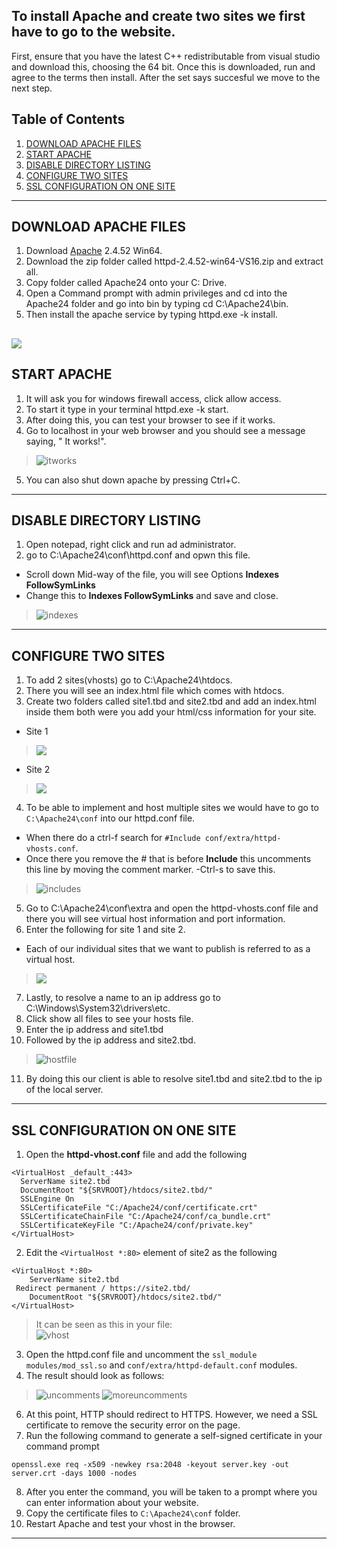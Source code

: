 ## To install Apache and create two sites we first have to go to the website.
 First, ensure that you have the latest C++ redistributable from visual studio and download this, choosing the 64 bit.
 Once this is downloaded, run and agree to the terms then install. After the set says succesful we move to the next step. 
 
 ## Table of Contents
1. [DOWNLOAD APACHE FILES](#download-apache-files)  
2. [START APACHE](#start-apache)
4. [DISABLE DIRECTORY LISTING](#disable-directory-listing)
5. [CONFIGURE TWO SITES](#configure-two-sites)
6. [SSL CONFIGURATION ON ONE SITE](ssl-configuration-on-one-site)  
---
 
 ## DOWNLOAD APACHE FILES
1. Download [Apache](https://www.apachelounge.com/download/#google_vignette) 2.4.52 Win64.
2. Download the zip folder called  httpd-2.4.52-win64-VS16.zip and extract all.   
3. Copy folder called Apache24 onto your C: Drive. 
4. Open a Command prompt with admin privileges and cd into the Apache24 folder and go into bin by typing cd C:\Apache24\bin.
5. Then install the apache service by typing httpd.exe -k install.

![](screenshots/line11.PNG)  
---  

## START APACHE
1. It will ask you for windows firewall access, click allow access.
2. To start it type in your terminal httpd.exe -k start.
3. After doing this, you can test your browser to see if it works. 
4. Go to localhost in your web browser and you should see a message saying, " It works!".
> ![itworks](https://github.com/mayannamarie/WebServerProject1/blob/main/screenshots/itworks.PNG)  
5. You can also shut down apache by pressing Ctrl+C.  
---  

## DISABLE DIRECTORY LISTING
1. Open notepad, right click and run ad administrator. 
2. go to C:\Apache24\conf\httpd.conf and opwn this file.
- Scroll down Mid-way of the file, you will see Options 
**Indexes FollowSymLinks**
- Change this to **Indexes FollowSymLinks** and save and close. 
> ![indexes](https://github.com/mayannamarie/WebServerProject1/blob/main/screenshots/indexes.PNG)  
---  

## CONFIGURE TWO SITES
1. To add 2 sites(vhosts) go to C:\Apache24\htdocs.
2. There you will see an index.html file which comes with htdocs.
3. Create two folders called site1.tbd and site2.tbd and add an index.html inside them both were you add your html/css information for your site.
- Site 1   
> ![](https://github.com/mayannamarie/WebServerProject1/blob/main/screenshots/site1tbd.PNG)  
- Site 2  
> ![](https://github.com/mayannamarie/WebServerProject1/blob/main/screenshots/site2-2.PNG)  
4. To be able to implement and host multiple sites we would have to go to `C:\Apache24\conf` into our httpd.conf file.
- When there do a ctrl-f search for `#Include conf/extra/httpd-vhosts.conf`.
- Once there you remove the # that is before **Include** this uncomments this line by moving the comment marker.
-Ctrl-s to save this. 
> ![includes](https://github.com/mayannamarie/WebServerProject1/blob/main/screenshots/includes.PNG)  
5. Go to C:\Apache24\conf\extra and open the httpd-vhosts.conf file and there you will see virtual host information and port information.
6. Enter the following for site 1 and site 2.
- Each of our individual sites that we want to publish is referred to as a virtual host.
> ![](https://github.com/mayannamarie/WebServerProject1/blob/main/screenshots/line28.PNG)  
7. Lastly, to resolve a name to an ip address go to C:\Windows\System32\drivers\etc.
8. Click show all files to see your hosts file.
9. Enter the ip address and site1.tbd
10. Followed by the ip address and site2.tbd. 
> ![hostfile](https://github.com/mayannamarie/WebServerProject1/blob/main/screenshots/hostlast.PNG)  
11. By doing this our client is able to resolve site1.tbd and site2.tbd to the ip of the local server.  
---  
 
## SSL CONFIGURATION ON ONE SITE
1. Open the **httpd-vhost.conf** file and add the following 
 ```
 <VirtualHost _default_:443>  
   ServerName site2.tbd  
   DocumentRoot "${SRVROOT}/htdocs/site2.tbd/"  
   SSLEngine On  
   SSLCertificateFile "C:/Apache24/conf/certificate.crt"  
   SSLCertificateChainFile "C:/Apache24/conf/ca_bundle.crt"  
   SSLCertificateKeyFile "C:/Apache24/conf/private.key"  
 </VirtualHost>  
 ```
2. Edit the `<VirtualHost *:80>` element of site2 as the following  
 ```
 <VirtualHost *:80>  
	 ServerName site2.tbd  
  Redirect permanent / https://site2.tbd/  
	 DocumentRoot "${SRVROOT}/htdocs/site2.tbd/"  
 </VirtualHost>  
```  
> It can be seen as this in your file:  
> ![vhost](https://github.com/mayannamarie/WebServerProject1/blob/main/screenshots/vhosts.PNG)

3. Open the httpd.conf file and uncomment the `ssl_module modules/mod_ssl.so` and `conf/extra/httpd-default.conf` modules.
4. The result should look as follows:  
> ![uncomments](https://github.com/mayannamarie/WebServerProject1/blob/main/screenshots/uncommentssl.PNG)
> ![moreuncomments](https://github.com/mayannamarie/WebServerProject1/blob/main/screenshots/moreuncomments.PNG)
> 
6. At this point, HTTP should redirect to HTTPS. However, we need a SSL certificate to remove the security error on the page.
7. Run the following command to generate a self-signed certificate in your command prompt  
```
openssl.exe req -x509 -newkey rsa:2048 -keyout server.key -out server.crt -days 1000 -nodes
```
8. After you enter the command, you will be taken to a prompt where you can enter information about your website.
9. Copy the certificate files to `C:\Apache24\conf` folder.
10. Restart Apache and test your vhost in the browser.
 ---
